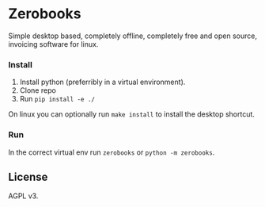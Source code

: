 # Zerobooks

Simple desktop based, completely offline, completely free and open source,
invoicing software for linux.


### Install

1. Install python (preferribly in a virtual environment).
2. Clone repo
3. Run `pip install -e ./`

On linux you can optionally run `make install` to install the desktop shortcut.

### Run

In the correct virtual env run `zerobooks` or `python -m zerobooks`.


## License

AGPL v3.
